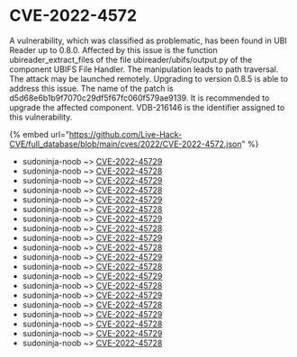 # CVE-2022-4572

A vulnerability, which was classified as problematic, has been found in UBI Reader up to 0.8.0. Affected by this issue is the function ubireader_extract_files of the file ubireader/ubifs/output.py of the component UBIFS File Handler. The manipulation leads to path traversal. The attack may be launched remotely. Upgrading to version 0.8.5 is able to address this issue. The name of the patch is d5d68e6b1b9f7070c29df5f67fc060f579ae9139. It is recommended to upgrade the affected component. VDB-216146 is the identifier assigned to this vulnerability.

{% embed url="https://github.com/Live-Hack-CVE/full_database/blob/main/cves/2022/CVE-2022-4572.json" %}


* sudoninja-noob ~> [CVE-2022-45729](https://www.alice-snow.ru/2022/database/cve-2022-4572/cve-2022-45729-sudoninja-noob)
* sudoninja-noob ~> [CVE-2022-45728](https://www.alice-snow.ru/2022/database/cve-2022-4572/cve-2022-45728-sudoninja-noob)
* sudoninja-noob ~> [CVE-2022-45729](https://www.alice-snow.ru/2022/database/cve-2022-4572/cve-2022-45729-sudoninja-noob)
* sudoninja-noob ~> [CVE-2022-45728](https://www.alice-snow.ru/2022/database/cve-2022-4572/cve-2022-45728-sudoninja-noob)
* sudoninja-noob ~> [CVE-2022-45729](https://www.alice-snow.ru/2022/database/cve-2022-4572/cve-2022-45729-sudoninja-noob)
* sudoninja-noob ~> [CVE-2022-45728](https://www.alice-snow.ru/2022/database/cve-2022-4572/cve-2022-45728-sudoninja-noob)
* sudoninja-noob ~> [CVE-2022-45729](https://www.alice-snow.ru/2022/database/cve-2022-4572/cve-2022-45729-sudoninja-noob)
* sudoninja-noob ~> [CVE-2022-45728](https://www.alice-snow.ru/2022/database/cve-2022-4572/cve-2022-45728-sudoninja-noob)
* sudoninja-noob ~> [CVE-2022-45729](https://www.alice-snow.ru/2022/database/cve-2022-4572/cve-2022-45729-sudoninja-noob)
* sudoninja-noob ~> [CVE-2022-45728](https://www.alice-snow.ru/2022/database/cve-2022-4572/cve-2022-45728-sudoninja-noob)
* sudoninja-noob ~> [CVE-2022-45729](https://www.alice-snow.ru/2022/database/cve-2022-4572/cve-2022-45729-sudoninja-noob)
* sudoninja-noob ~> [CVE-2022-45728](https://www.alice-snow.ru/2022/database/cve-2022-4572/cve-2022-45728-sudoninja-noob)
* sudoninja-noob ~> [CVE-2022-45729](https://www.alice-snow.ru/2022/database/cve-2022-4572/cve-2022-45729-sudoninja-noob)
* sudoninja-noob ~> [CVE-2022-45728](https://www.alice-snow.ru/2022/database/cve-2022-4572/cve-2022-45728-sudoninja-noob)
* sudoninja-noob ~> [CVE-2022-45729](https://www.alice-snow.ru/2022/database/cve-2022-4572/cve-2022-45729-sudoninja-noob)
* sudoninja-noob ~> [CVE-2022-45728](https://www.alice-snow.ru/2022/database/cve-2022-4572/cve-2022-45728-sudoninja-noob)
* sudoninja-noob ~> [CVE-2022-45729](https://www.alice-snow.ru/2022/database/cve-2022-4572/cve-2022-45729-sudoninja-noob)
* sudoninja-noob ~> [CVE-2022-45728](https://www.alice-snow.ru/2022/database/cve-2022-4572/cve-2022-45728-sudoninja-noob)
* sudoninja-noob ~> [CVE-2022-45729](https://www.alice-snow.ru/2022/database/cve-2022-4572/cve-2022-45729-sudoninja-noob)
* sudoninja-noob ~> [CVE-2022-45728](https://www.alice-snow.ru/2022/database/cve-2022-4572/cve-2022-45728-sudoninja-noob)